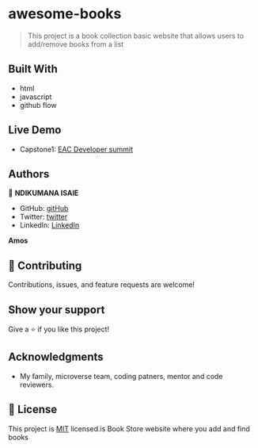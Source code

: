 # awesome-books

> This project is a book collection basic website that allows users to add/remove books from a list


## Built With

- html 
- javascript
- github flow

## Live Demo

- Capstone1: [EAC Developer summit]( https://ndikumanaisaie.github.io/Capstone-Project1/)

## Authors

👤 **NDIKUMANA ISAIE**

- GitHub: [gitHub](https://github.com/ndikumanaisaie)
- Twitter: [twitter](https://twitter.com/Ndikuma38670724)
- LinkedIn: [LinkedIn](https://www.linkedin.com/in/ndikumana-isaie-21166273/)

**Amos**
## 🤝 Contributing

Contributions, issues, and feature requests are welcome!
## Show your support

Give a ⭐️ if you like this project!

## Acknowledgments

- My family, microverse team, coding patners, mentor and code reviewers.

## 📝 License

This project is [MIT](./MIT.md) licensed.is Book Store website where you add and find books

